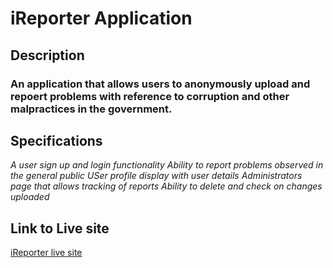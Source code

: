 # iReporter Application

## Description
### An application that allows users to anonymously upload and repoert problems with reference to corruption and other malpractices in the government. 

## Specifications
_A user sign up and login functionality_
_Ability to report problems observed in the general public_
_USer profile display with user details_
_Administrators page that allows tracking of reports_
_Ability to delete and check on changes uploaded_

## Link to Live site
[iReporter live site]()